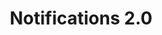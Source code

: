 ---
title: Notifications 2.0
icon: "c8y-icon c8y-icon-notification"
type: root
layout: root
bundle: notifications
weight: 80
section:
  - platform_administration

---